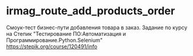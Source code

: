 # irmag_route_add_products_order
Смоук-тест бизнес-пути добавления товара в заказ.
Задание по курсу на Степик "Тестирование ПО:Автоматизация и Программирование.Python.Selenium"
https://stepik.org/course/120491/info
